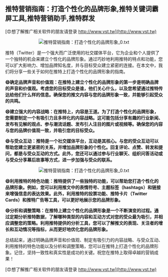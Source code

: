 ## **推特营销指南：打造个性化的品牌形象,推特关键词霸屏工具,推特营销助手,推特群发**

[😍想了解推广相关软件的朋友请登录 http://www.vst.tw](http://www.vst.tw)

 <center><img src="https://vst.tw/MP4/tuiguang/png/6.png" alt="推特营销指南：打造个性化的品牌形象_0.txt"></center>

推特（Twitter）是一个强大而广泛使用的社交媒体平台，它为企业和个人提供了一个独特的机会来建立个性化的品牌形象。通过巧妙地利用推特的特点和功能，您可以扩大影响力、增加品牌知名度，并与目标受众建立紧密的连接。在本文中，我们将分享一些关于如何在推特上打造个性化的品牌形象的指南。

**😄确定品牌声音和价值观：在推特上建立个性化的品牌形象的第一步是明确品牌的声音和价值观。考虑您的目标受众是谁，他们关心什么，以及您希望通过推特传达给他们什么样的信息。确保您的推文内容与您的品牌形象一致，并能够引起受众的共鸣。**

**😄建立强大的内容战略：在推特上，内容是王道。为了打造个性化的品牌形象，您需要制定一个有吸引力且多样化的内容战略。这可能包括分享有趣的行业新闻、发布有见解的观点、参与潮流话题、发布引人注目的图片或视频等。确保您的内容与您的品牌价值观一致，并吸引您的目标受众。**

**😄与受众互动：推特是一个社交媒体平台，互动是其核心。与您的受众互动可以帮助您建立更紧密的关系，并增加品牌形象的个性化。回复评论、点赞、转发和提问，都是与受众互动的方式。此外，您还可以通过参与行业聊天、组织问答活动或与受众分享幕后故事等方式，进一步加强与受众的联系。**

 <center><img src="https://vst.tw/MP4/tuiguang/png/1.png" alt="推特营销指南：打造个性化的品牌形象_0.txt"></center>

**😄利用推特的特色功能：推特提供了一些独特的功能，可以帮助您打造个性化的品牌形象。例如，您可以利用推文中的表情符号、主题标签（hashtags）和链接来增强信息的表达效果。此外，利用推特的投票功能、推特卡片（Twitter Cards）和推特广告等工具，可以更好地展示您的品牌形象。**

**😄分析和调整策略：在推特上建立个性化的品牌形象是一个不断演变的过程。通过定期分析推特数据，了解哪种类型的内容和互动方式对您的受众最为吸引，并相应调整您的策略。利用推特提供的分析工具，您可以了解推文的表现、关注者的增长和互动情况等指标，从而更好地优化您的品牌形象。**

总结起来，通过明确品牌声音和价值观、制定有吸引力的内容战略、与受众互动、利用推特的特色功能以及分析和调整策略，您可以在推特上打造个性化的品牌形象。记住，坚持一致性和真实性是成功的关键。祝您在推特上取得卓越的营销成果！

[😍想了解推广相关软件的朋友请登录 http://www.vst.tw](http://www.vst.tw)



